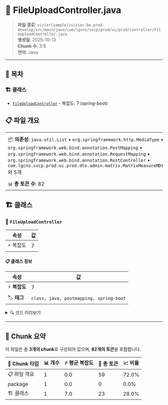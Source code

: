 # 📄 FileUploadController.java

> **파일 경로**: `vizier(sample)/vizier-be-prod-develop/src/main/java/com/lgcns/svcp/prod/ui/prod/controller/FileUploadController.java`  
> **생성일**: 2025-10-13  
> **Chunk 수**: 3개  
> **언어**: Java
---

## 📑 목차

### 🏗️ 클래스
- [`FileUploadController`](#class-fileuploadcontroller) - 복잡도: 7 (spring-boot)

## 📋 파일 개요

| | |
|--|--|
| 📦 **의존성**: `java.util.List` • `org.springframework.http.MediaType` • `org.springframework.web.bind.annotation.PostMapping` • `org.springframework.web.bind.annotation.RequestMapping` • `org.springframework.web.bind.annotation.RestController` • `com.lgcns.svcp.prod.ui.prod.dto.admin.matrix.MatrixMeasureMDto` 외 5개 | ⚡ **총 복잡도**: 7 |
| 📊 **총 토큰 수**: 82 |  |



## 🏗️ 클래스

### <a id="class-fileuploadcontroller"></a>🎯 `FileUploadController`

| 속성 | 값 |
|------|----|
| ⚡ 복잡도 | 7 |



#### 📋 클래스 정보

| 속성 | 값 |
|------|----|
| ⚡ **복잡도** | 7 || 📍 **라인 범위** | 23-23 |
| 🏷️ **태그** | `class, java, postmapping, spring-boot` || 🏗️ **프레임워크** | `spring-boot` |

<details>
<summary>🔍 코드 미리보기</summary>

```java
public class FileUploadController {
    private final UiMatrixService uiMatrixService;

    @PostMapping(path = "matrix-management/import", consumes = MediaType.MULTIPART_FORM_DATA_VALUE)
    public List<MatrixMeasureMDto> importMatrix(HttpServletRequest request) {
        return uiMatrixService.importMatrix(request);
    }

}...
```

**Chunk 정보**
- 🆔 **ID**: `f8643accfc36`
- 📍 **라인**: 23-23
- 📊 **토큰**: 23
- 🏷️ **태그**: `class, java, postmapping, spring-boot`

</details>

---





## 🧩 Chunk 요약

이 파일은 총 **3개의 chunk**로 구성되어 있으며, **82개의 토큰**을 포함합니다.

| 🧩 Chunk 타입 | 📊 개수 | ⚡ 평균 복잡도 | 📝 총 토큰 | 📈 비율 |
|---------------|--------|-------------|----------|--------|
| 📋 파일 개요 | 1 | 0.0 | 59 | 72.0% |
| package | 1 | 0.0 | 0 | 0.0% |
| 🏗️ 클래스 | 1 | 7.0 | 23 | 28.0% |

